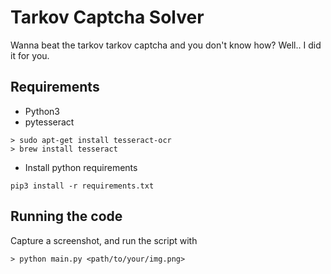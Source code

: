 # Tarkov Captcha Solver
Wanna beat the tarkov tarkov captcha and you don't know how? Well.. I did it for you. 

## Requirements
- Python3
- pytesseract

```
> sudo apt-get install tesseract-ocr
> brew install tesseract
```
- Install python requirements

`pip3 install -r requirements.txt`

## Running the code

Capture a screenshot, and run the script with 

```
> python main.py <path/to/your/img.png>
```